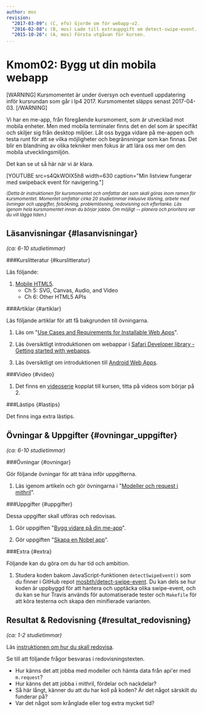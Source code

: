 ```yaml
---
author: mos
revision:
  "2017-03-09": (C, efo) Gjorde om för webapp-v2.
  "2016-02-08": (B, mos) Lade till extrauppgift om detect-swipe-event.
  "2015-10-26": (A, mos) Första utgåvan för kursen.
...
```

Kmom02: Bygg ut din mobila webapp
==================================

[WARNING]
Kursmomentet är under översyn och eventuell uppdatering inför kursrundan som går i lp4 2017. Kursmomentet släpps senast 2017-04-03.
[/WARNING]


Vi har en me-app, från föregående kursmoment, som är utvecklad mot mobila enheter. Men med mobila terminaler finns det en del som är specifikt och skiljer sig från desktop miljöer. Låt oss bygga vidare på me-appen och testa runt för att se vilka möjligheter och begränsningar som kan finnas. Det blir en blandning av olika tekniker men fokus är att lära oss mer om den mobila utvecklingsmiljön.

<!--more-->


Det kan se ut så här när vi är klara.

[YOUTUBE src=s4QkWOlX5h8 width=630 caption="Min listview fungerar med swipeback event för navigering."]



<small>*(Detta är instruktionen för kursmomentet och omfattar det som skall göras inom ramen för kursmomentet. Momentet omfattar cirka 20 studietimmar inklusive läsning, arbete med övningar och uppgifter, felsökning, problemlösning, redovisning och eftertanke. Läs igenom hela kursmomentet innan du börjar jobba. Om möjligt -- planera och prioritera var du vill lägga tiden.)*</small>



Läsanvisningar  {#lasanvisningar}
---------------------------------

*(ca: 6-10 studietimmar)*


###Kurslitteratur  {#kurslitteratur}

Läs följande:

1. [Mobile HTML5](kunskap/boken-mobile-html5).
    * Ch 5: SVG, Canvas, Audio, and Video
    * Ch 6: Other HTML5 APIs



###Artiklar {#artiklar}

Läs följande artiklar för att få bakgrunden till övningarna.

1. Läs om "[Use Cases and Requirements for Installable Web Apps](https://w3c-webmob.github.io/installable-webapps/)".

1. Läs översiktligt introduktionen om webappar i [Safari Developer library - Getting started with webapps](https://developer.apple.com/library/safari/referencelibrary/GettingStarted/GS_WebApp/_index.html#//apple_ref/doc/uid/TP40008135).

1. Läs översiktligt om introduktionen till [Android Web Apps](http://developer.android.com/guide/webapps/index.html).

<!-- 1. Läs kort och översiktligt om [Firefox OS](https://developer.mozilla.org/en-US/docs/Mozilla/Firefox_OS).

1. Läs översiktligt om introduktionen till [webappar på Firefox OS](https://developer.mozilla.org/en-US/Apps/Quickstart). -->


###Video  {#video}

1. Det finns en [videoserie](https://www.youtube.com/playlist?list=PLKtP9l5q3ce_D-nAKo6PpmWZwNpo5TyWm) kopplat till kursen, titta på videos som börjar på 2.

<!-- 1. Se videon om jQuery Mobile "[Alex Schmitz - jQuery Mobile - What’s New in 1.5 and the Road to 2.0](https://www.youtube.com/watch?v=2qF7kW9SdJQ)". -->



###Lästips {#lastips}

Det finns inga extra lästips.




Övningar & Uppgifter  {#ovningar_uppgifter}
-------------------------------------------

*(ca: 6-10 studietimmar)*



###Övningar {#ovningar}

Gör följande övningar för att träna inför uppgifterna.

1. Läs igenom artikeln och gör övningarna i "[Modeller och request i mithril](kunskap/mithril-modeller-och-request)".

<!-- 1. Installera utvecklingsverktygen för [Installera en emulator för Android](kunskap/installera-en-emulator-for-android). -->




###Uppgifter {#uppgifter}

Dessa uppgifter skall utföras och redovisas.

1. Gör uppgiften "[Bygg vidare på din me-app](uppgift/github-sida-i-din-me-app)".

1. Gör uppgiften "[Skapa en Nobel app](uppgift/skapa-en-nobel-app)".



###Extra {#extra}

Följande kan du göra om du har tid och ambition.

1. Studera koden bakom JavaScript-funktionen `detectSwipeEvent()` som du finner i GitHub repot [mosbth/detect-swipe-event](https://github.com/mosbth/detect-swipe-event). Du kan dels se hur koden är uppbyggd för att hantera och upptäcka olika swipe-event, och du kan se hur Travis används för automatiserade tester och `Makefile` för att köra testerna och skapa den minifierade varianten.



Resultat & Redovisning  {#resultat_redovisning}
-----------------------------------------------

*(ca: 1-2 studietimmar)*

Läs [instruktionen om hur du skall redovisa](kurser/webapp-v2/redovisa).

Se till att följande frågor besvaras i redovisningstexten.

* Hur känns det att jobba med modeller och hämta data från api'er med `m.request`?
* Hur känns det att jobba i mithril, fördelar och nackdelar?
* Så här långt, känner du att du har koll på koden? Är det något särskilt du funderar på?
* Var det något som krånglade eller tog extra mycket tid?
